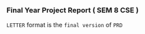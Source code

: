 ### Final Year Project Report ( SEM 8 CSE )

` LETTER ` format is the ` final version ` of ` PRD `

